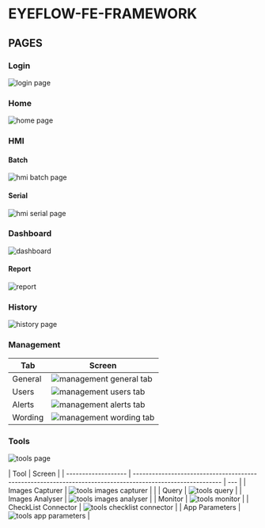 # EYEFLOW-FE-FRAMEWORK

## PAGES

### Login

![login page](imagesDocumentation/login.png "login page")

### Home

![home page](imagesDocumentation/home.png "home page")

### HMI

#### Batch

![hmi batch page](imagesDocumentation/hmiBatch.png "hmi batch page")

#### Serial

![hmi serial page](imagesDocumentation/hmiSerial.png "hmi serial page")

### Dashboard

![dashboard](imagesDocumentation/dashboard.png "dashboard")

#### Report

![report](imagesDocumentation/report.png "report")

### History

![history page](imagesDocumentation/history.png "history page")

### Management

| Tab     | Screen                                                                                         |
| ------- | ---------------------------------------------------------------------------------------------- |
| General | ![management general tab](imagesDocumentation/management_general.png "management general tab") |
| Users   | ![management users tab](imagesDocumentation/management_users.png "management users tab")       |
| Alerts  | ![management alerts tab](imagesDocumentation/management_alerts.png "management alerts tab")    |
| Wording | ![management wording tab](imagesDocumentation/management_wording.png "management wording tab") |

### Tools

![tools page](imagesDocumentation/tools.png "tools page")

| Tool                | Screen                                                                                                     |
| ------------------- | ---------------------------------------------------------------------------------------------------------- | --- |
| Images Capturer     | ![tools images capturer](imagesDocumentation/tools_imagesCapturer.png "tools images capturer")             |     |
| Query               | ![tools query](imagesDocumentation/tools_query.png "tools query")                                          |
| Images Analyser     | ![tools images analyser](imagesDocumentation/tools_imagesAnalyser.png "tools images analyser")             |
| Monitor             | ![tools monitor](imagesDocumentation/tools_monitor.png "tools monitor")                                    |
| CheckList Connector | ![tools checklist connector](imagesDocumentation/tools_checklistConnector.png "tools checklist connector") |
| App Parameters      | ![tools app parameters](imagesDocumentation/tools_appParameters.png "tools app parameters")                |
